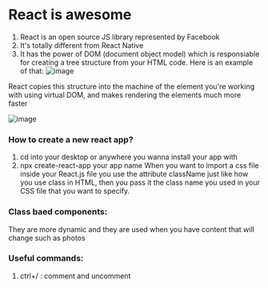 # React is awesome
1. React is an open source JS library represented by Facebook
2. It's totally different from React Native
3. It has the power of DOM (document object model) which is responsiable for creating a tree structure from your HTML code. Here is an example of that:
   ![image](https://github.com/user-attachments/assets/7abc3829-4acd-4f83-bf42-c01af682fae6)

React copies this structure into the machine of the element you're working with using virtual DOM, and makes rendering the elements much more faster

![image](https://github.com/user-attachments/assets/c1c2fb02-fafa-4baa-b6b0-1906ca8b866a)
### How to create a new react app?
1. cd into your desktop or anywhere you wanna install your app with
2. npx create-react-app your app name
When you want to import a css file inside your React.js file you use the attribute className just like how you use class in HTML, then you pass it the class name you used in your CSS file that you want to specify.
### Class baed components:
They are more dynamic and they are used when you have content that will change such as photos

### Useful commands:
1. ctrl+/ : comment and uncomment

